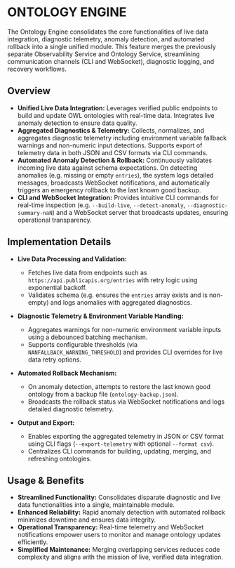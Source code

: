 # ONTOLOGY ENGINE

The Ontology Engine consolidates the core functionalities of live data integration, diagnostic telemetry, anomaly detection, and automated rollback into a single unified module. This feature merges the previously separate Observability Service and Ontology Service, streamlining communication channels (CLI and WebSocket), diagnostic logging, and recovery workflows.

## Overview

- **Unified Live Data Integration:** Leverages verified public endpoints to build and update OWL ontologies with real-time data. Integrates live anomaly detection to ensure data quality.
- **Aggregated Diagnostics & Telemetry:** Collects, normalizes, and aggregates diagnostic telemetry including environment variable fallback warnings and non-numeric input detections. Supports export of telemetry data in both JSON and CSV formats via CLI commands.
- **Automated Anomaly Detection & Rollback:** Continuously validates incoming live data against schema expectations. On detecting anomalies (e.g. missing or empty `entries`), the system logs detailed messages, broadcasts WebSocket notifications, and automatically triggers an emergency rollback to the last known good backup.
- **CLI and WebSocket Integration:** Provides intuitive CLI commands for real-time inspection (e.g. `--build-live`, `--detect-anomaly`, `--diagnostic-summary-naN`) and a WebSocket server that broadcasts updates, ensuring operational transparency.

## Implementation Details

- **Live Data Processing and Validation:**
  - Fetches live data from endpoints such as `https://api.publicapis.org/entries` with retry logic using exponential backoff.
  - Validates schema (e.g. ensures the `entries` array exists and is non-empty) and logs anomalies with aggregated diagnostics.

- **Diagnostic Telemetry & Environment Variable Handling:**
  - Aggregates warnings for non-numeric environment variable inputs using a debounced batching mechanism.
  - Supports configurable thresholds (via `NANFALLBACK_WARNING_THRESHOLD`) and provides CLI overrides for live data retry options.

- **Automated Rollback Mechanism:**
  - On anomaly detection, attempts to restore the last known good ontology from a backup file (`ontology-backup.json`).
  - Broadcasts the rollback status via WebSocket notifications and logs detailed diagnostic telemetry.

- **Output and Export:**
  - Enables exporting the aggregated telemetry in JSON or CSV format using CLI flags (`--export-telemetry` with optional `--format csv`).
  - Centralizes CLI commands for building, updating, merging, and refreshing ontologies.

## Usage & Benefits

- **Streamlined Functionality:** Consolidates disparate diagnostic and live data functionalities into a single, maintainable module.
- **Enhanced Reliability:** Rapid anomaly detection with automated rollback minimizes downtime and ensures data integrity.
- **Operational Transparency:** Real-time telemetry and WebSocket notifications empower users to monitor and manage ontology updates efficiently.
- **Simplified Maintenance:** Merging overlapping services reduces code complexity and aligns with the mission of live, verified data integration.
